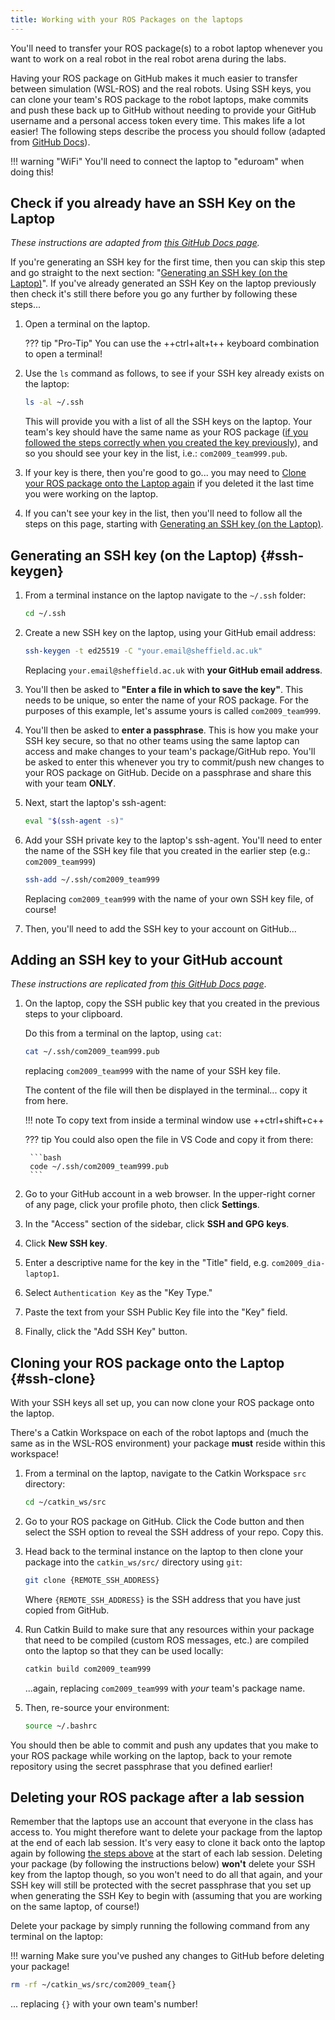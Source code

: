 ```yaml
---  
title: Working with your ROS Packages on the laptops
---  
```


You'll need to transfer your ROS package(s) to a robot laptop whenever you want to work on a real robot in the real robot arena during the labs. 

Having your ROS package on GitHub makes it much easier to transfer between simulation (WSL-ROS) and the real robots. Using SSH keys, you can clone your team's ROS package to the robot laptops, make commits and push these back up to GitHub without needing to provide your GitHub username and a personal access token every time. This makes life a lot easier! The following steps describe the process you should follow (adapted from [GitHub Docs](https://docs.github.com/en/authentication/connecting-to-github-with-ssh)).

!!! warning "WiFi"
    You'll need to connect the laptop to "eduroam" when doing this!

## Check if you already have an SSH Key on the Laptop

*These instructions are adapted from [this GitHub Docs page](https://docs.github.com/en/authentication/connecting-to-github-with-ssh/checking-for-existing-ssh-keys?platform=linux).*

If you're generating an SSH key for the first time, then you can skip this step and go straight to the next section: "[Generating an SSH key (on the Laptop)](#ssh-keygen)". If you've already generated an SSH Key on the laptop previously then check it's still there before you go any further by following these steps...

1. Open a terminal on the laptop.

    ??? tip "Pro-Tip"
        You can use the ++ctrl+alt+t++ keyboard combination to open a terminal!

1. Use the `ls` command as follows, to see if your SSH key already exists on the laptop:

    ```bash
    ls -al ~/.ssh
    ```

    This will provide you with a list of all the SSH keys on the laptop. Your team's key should have the same name as your ROS package ([if you followed the steps correctly when you created the key previously](#ssh-key-name)), and so you should see your key in the list, i.e.: `com2009_team999.pub`.

1. If your key is there, then you're good to go... you may need to [Clone your ROS package onto the Laptop again](#ssh-clone) if you deleted it the last time you were working on the laptop.

1. If you can't see your key in the list, then you'll need to follow all the steps on this page, starting with [Generating an SSH key (on the Laptop)](#ssh-keygen).

## Generating an SSH key (on the Laptop) {#ssh-keygen}

1. From a terminal instance on the laptop navigate to the `~/.ssh` folder:

    ```bash
    cd ~/.ssh
    ```

1. Create a new SSH key on the laptop, using your GitHub email address:

    ```bash
    ssh-keygen -t ed25519 -C "your.email@sheffield.ac.uk"
    ```

    Replacing `your.email@sheffield.ac.uk` with **your GitHub email address**.

    <a name="ssh-key-name"></a>

1. You'll then be asked to **"Enter a file in which to save the key"**. This needs to be unique, so enter the name of your ROS package. For the purposes of this example, let's assume yours is called `com2009_team999`.

1. You'll then be asked to **enter a passphrase**. This is how you make your SSH key secure, so that no other teams using the same laptop can access and make changes to your team's package/GitHub repo. You'll be asked to enter this whenever you try to commit/push new changes to your ROS package on GitHub. Decide on a passphrase and share this with your team **ONLY**. 

1. Next, start the laptop's ssh-agent:

    ```bash
    eval "$(ssh-agent -s)"
    ```

1. Add your SSH private key to the laptop's ssh-agent. You'll need to enter the name of the SSH key file that you created in the earlier step (e.g.: `com2009_team999`)

    ```bash
    ssh-add ~/.ssh/com2009_team999
    ```

    Replacing `com2009_team999` with the name of your own SSH key file, of course!

1. Then, you'll need to add the SSH key to your account on GitHub...

## Adding an SSH key to your GitHub account

*These instructions are replicated from [this GitHub Docs page](https://docs.github.com/en/authentication/connecting-to-github-with-ssh/adding-a-new-ssh-key-to-your-github-account?platform=linux)*.

1. On the laptop, copy the SSH public key that you created in the previous steps to your clipboard.
    
    Do this from a terminal on the laptop, using `cat`:

    ```bash
    cat ~/.ssh/com2009_team999.pub
    ```

    replacing `com2009_team999` with the name of your SSH key file.

    The content of the file will then be displayed in the terminal... copy it from here.

    !!! note
        To copy text from inside a terminal window use ++ctrl+shift+c++

    ??? tip 
        You could also open the file in VS Code and copy it from there:

        ```bash
        code ~/.ssh/com2009_team999.pub
        ```

1. Go to your GitHub account in a web browser. In the upper-right corner of any page, click your profile photo, then click **Settings**.

1. In the "Access" section of the sidebar, click **SSH and GPG keys**.

1. Click **New SSH key**.

1. Enter a descriptive name for the key in the "Title" field, e.g. `com2009_dia-laptop1`.

1. Select `Authentication Key` as the "Key Type."

1. Paste the text from your SSH Public Key file into the "Key" field.

1. Finally, click the "Add SSH Key" button.

## Cloning your ROS package onto the Laptop {#ssh-clone}

With your SSH keys all set up, you can now clone your ROS package onto the laptop. 

There's a Catkin Workspace on each of the robot laptops and (much the same as in the WSL-ROS environment) your package **must** reside within this workspace!

1. From a terminal on the laptop, navigate to the Catkin Workspace `src` directory:

    ```bash
    cd ~/catkin_ws/src
    ```

1. Go to your ROS package on GitHub. Click the Code button and then select the SSH option to reveal the SSH address of your repo. Copy this. 

1. Head back to the terminal instance on the laptop to then clone your package into the `catkin_ws/src/` directory using `git`:

    ```bash
    git clone {REMOTE_SSH_ADDRESS}
    ```

    Where `{REMOTE_SSH_ADDRESS}` is the SSH address that you have just copied from GitHub.

1. Run Catkin Build to make sure that any resources within your package that need to be compiled (custom ROS messages, etc.) are compiled onto the laptop so that they can be used locally:
	
    ```bash
    catkin build com2009_team999
    ```
	
	...again, replacing `com2009_team999` with *your* team's package name.
	
1. Then, re-source your environment:
	
    ```bash
    source ~/.bashrc
    ```

You should then be able to commit and push any updates that you make to your ROS package while working on the laptop, back to your remote repository using the secret passphrase that you defined earlier!

## Deleting your ROS package after a lab session

Remember that the laptops use an account that everyone in the class has access to. You might therefore want to delete your package from the laptop at the end of each lab session. It's very easy to clone it back onto the laptop again by following [the steps above](#ssh-clone) at the start of each lab session. Deleting your package (by following the instructions below) **won't** delete your SSH key from the laptop though, so you won't need to do all that again, and your SSH key will still be protected with the secret passphrase that you set up when generating the SSH Key to begin with (assuming that you are working on the same laptop, of course!) 

Delete your package by simply running the following command from any terminal on the laptop:

!!! warning
    Make sure you've pushed any changes to GitHub before deleting your package!

```bash
rm -rf ~/catkin_ws/src/com2009_team{}
```

... replacing `{}` with your own team's number!

